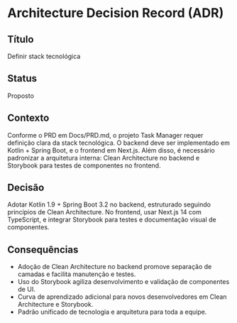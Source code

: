 # Architecture Decision Record (ADR)

## Título
Definir stack tecnológica

## Status
Proposto

## Contexto
Conforme o PRD em Docs/PRD.md, o projeto Task Manager requer definição clara da stack tecnológica. O backend deve ser implementado em Kotlin + Spring Boot, e o frontend em Next.js. Além disso, é necessário padronizar a arquitetura interna: Clean Architecture no backend e Storybook para testes de componentes no frontend.

## Decisão
Adotar Kotlin 1.9 + Spring Boot 3.2 no backend, estruturado seguindo princípios de Clean Architecture. No frontend, usar Next.js 14 com TypeScript, e integrar Storybook para testes e documentação visual de componentes.

## Consequências
- Adoção de Clean Architecture no backend promove separação de camadas e facilita manutenção e testes.
- Uso do Storybook agiliza desenvolvimento e validação de componentes de UI.
- Curva de aprendizado adicional para novos desenvolvedores em Clean Architecture e Storybook.
- Padrão unificado de tecnologia e arquitetura para toda a equipe. 